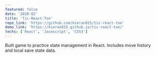 ```yaml
---
featured: false
date: '2020-02'
title: 'Tic-React-Toe'
repo_link: 'https://github.com/kieran815/tic-react-toe'
demo_link: 'https://kieran815.github.io/tic-react-toe/'
techs: ['React', 'Javascript', 'CSS3']
---
```


Built game to practice state management in React. Includes move history and local save state data.
